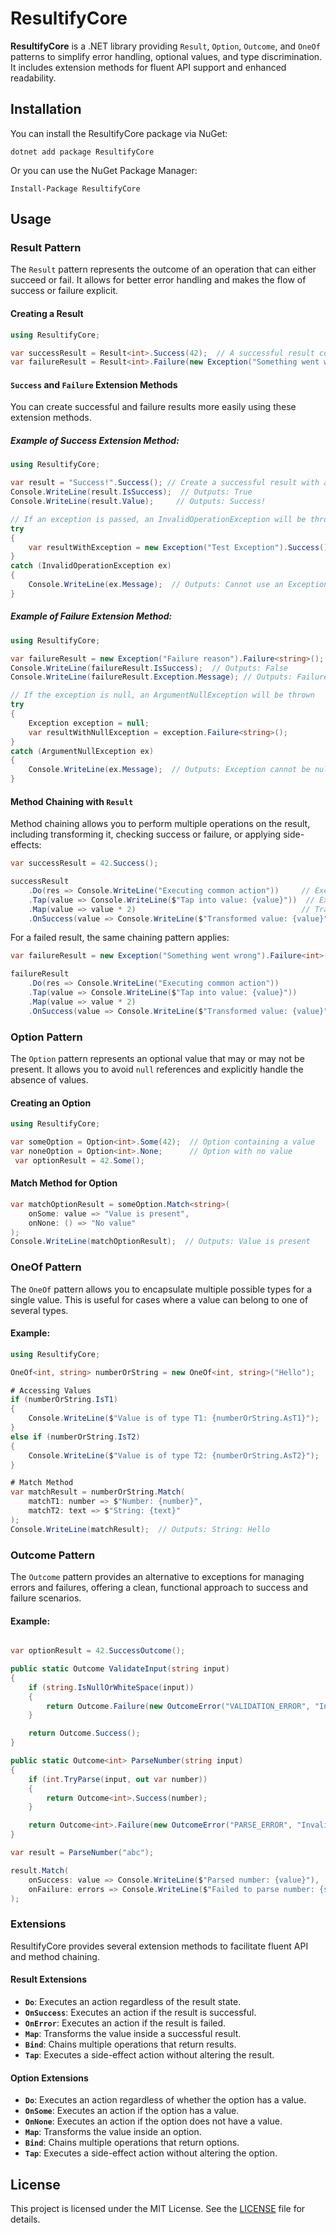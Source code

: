 ﻿
# ResultifyCore

**ResultifyCore** is a .NET library providing `Result`, `Option`, `Outcome`, and `OneOf` patterns to simplify error handling, optional values, and type discrimination. It includes extension methods for fluent API support and enhanced readability.

## Installation

You can install the ResultifyCore package via NuGet:

```shell
dotnet add package ResultifyCore
```

Or you can use the NuGet Package Manager:

```shell
Install-Package ResultifyCore
```

## Usage

### Result Pattern

The `Result` pattern represents the outcome of an operation that can either succeed or fail. It allows for better error handling and makes the flow of success or failure explicit.

#### Creating a Result

```csharp
using ResultifyCore;

var successResult = Result<int>.Success(42);  // A successful result containing the value 42
var failureResult = Result<int>.Failure(new Exception("Something went wrong")); // A failed result containing an exception
```

#### `Success` and `Failure` Extension Methods

You can create successful and failure results more easily using these extension methods.

##### Example of Success Extension Method:

```csharp
using ResultifyCore;

var result = "Success!".Success(); // Create a successful result with a value
Console.WriteLine(result.IsSuccess);  // Outputs: True
Console.WriteLine(result.Value);     // Outputs: Success!

// If an exception is passed, an InvalidOperationException will be thrown
try
{
    var resultWithException = new Exception("Test Exception").Success();
}
catch (InvalidOperationException ex)
{
    Console.WriteLine(ex.Message);  // Outputs: Cannot use an Exception as a value.
}
```

##### Example of Failure Extension Method:

```csharp
using ResultifyCore;

var failureResult = new Exception("Failure reason").Failure<string>(); // Create a failure result containing an exception
Console.WriteLine(failureResult.IsSuccess);  // Outputs: False
Console.WriteLine(failureResult.Exception.Message); // Outputs: Failure reason

// If the exception is null, an ArgumentNullException will be thrown
try
{
    Exception exception = null;
    var resultWithNullException = exception.Failure<string>();
}
catch (ArgumentNullException ex)
{
    Console.WriteLine(ex.Message);  // Outputs: Exception cannot be null.
}
```

#### Method Chaining with `Result`

Method chaining allows you to perform multiple operations on the result, including transforming it, checking success or failure, or applying side-effects:

```csharp
var successResult = 42.Success();

successResult
    .Do(res => Console.WriteLine("Executing common action"))     // Executes regardless of the result state
    .Tap(value => Console.WriteLine($"Tap into value: {value}"))  // Executes a side-effect
    .Map(value => value * 2)                                     // Transforms the value
    .OnSuccess(value => Console.WriteLine($"Transformed value: {value}"));  // Executes if result is successful
```

For a failed result, the same chaining pattern applies:

```csharp
var failureResult = new Exception("Something went wrong").Failure<int>();

failureResult
    .Do(res => Console.WriteLine("Executing common action"))
    .Tap(value => Console.WriteLine($"Tap into value: {value}"))
    .Map(value => value * 2)
    .OnSuccess(value => Console.WriteLine($"Transformed value: {value}"));
```

### Option Pattern

The `Option` pattern represents an optional value that may or may not be present. It allows you to avoid `null` references and explicitly handle the absence of values.

#### Creating an Option

```csharp
using ResultifyCore;

var someOption = Option<int>.Some(42);  // Option containing a value
var noneOption = Option<int>.None;      // Option with no value
 var optionResult = 42.Some();
```

#### Match Method for Option

```csharp
var matchOptionResult = someOption.Match<string>(
    onSome: value => "Value is present",
    onNone: () => "No value"
);
Console.WriteLine(matchOptionResult);  // Outputs: Value is present
```

### OneOf Pattern

The `OneOf` pattern allows you to encapsulate multiple possible types for a single value. This is useful for cases where a value can belong to one of several types.

#### Example:

```csharp
using ResultifyCore;

OneOf<int, string> numberOrString = new OneOf<int, string>("Hello");

# Accessing Values
if (numberOrString.IsT1)
{
    Console.WriteLine($"Value is of type T1: {numberOrString.AsT1}");
}
else if (numberOrString.IsT2)
{
    Console.WriteLine($"Value is of type T2: {numberOrString.AsT2}");
}

# Match Method
var matchResult = numberOrString.Match(
    matchT1: number => $"Number: {number}",
    matchT2: text => $"String: {text}"
);
Console.WriteLine(matchResult);  // Outputs: String: Hello
```

### Outcome Pattern

The `Outcome` pattern provides an alternative to exceptions for managing errors and failures, offering a clean, functional approach to success and failure scenarios.

#### Example:

```csharp

var optionResult = 42.SuccessOutcome();

public static Outcome ValidateInput(string input)
{
    if (string.IsNullOrWhiteSpace(input))
    {
        return Outcome.Failure(new OutcomeError("VALIDATION_ERROR", "Input cannot be null or whitespace."));
    }

    return Outcome.Success();
}

public static Outcome<int> ParseNumber(string input)
{
    if (int.TryParse(input, out var number))
    {
        return Outcome<int>.Success(number);
    }

    return Outcome<int>.Failure(new OutcomeError("PARSE_ERROR", "Invalid number format."));
}

var result = ParseNumber("abc");

result.Match(
    onSuccess: value => Console.WriteLine($"Parsed number: {value}"),
    onFailure: errors => Console.WriteLine($"Failed to parse number: {string.Join(", ", errors)}")
);
```

### Extensions

ResultifyCore provides several extension methods to facilitate fluent API and method chaining.

#### Result Extensions

- **`Do`**: Executes an action regardless of the result state.
- **`OnSuccess`**: Executes an action if the result is successful.
- **`OnError`**: Executes an action if the result is failed.
- **`Map`**: Transforms the value inside a successful result.
- **`Bind`**: Chains multiple operations that return results.
- **`Tap`**: Executes a side-effect action without altering the result.

#### Option Extensions

- **`Do`**: Executes an action regardless of whether the option has a value.
- **`OnSome`**: Executes an action if the option has a value.
- **`OnNone`**: Executes an action if the option does not have a value.
- **`Map`**: Transforms the value inside an option.
- **`Bind`**: Chains multiple operations that return options.
- **`Tap`**: Executes a side-effect action without altering the option.

## License

This project is licensed under the MIT License. See the [LICENSE](LICENSE) file for details.
